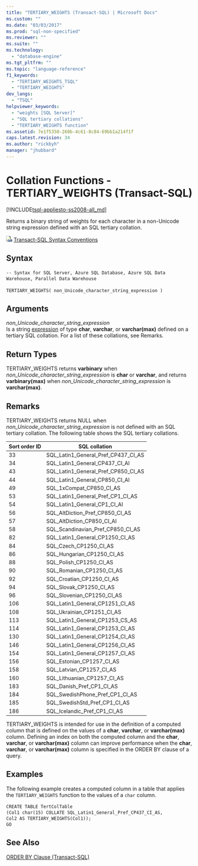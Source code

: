 ```yaml
---
title: "TERTIARY_WEIGHTS (Transact-SQL) | Microsoft Docs"
ms.custom: ""
ms.date: "03/03/2017"
ms.prod: "sql-non-specified"
ms.reviewer: ""
ms.suite: ""
ms.technology: 
  - "database-engine"
ms.tgt_pltfrm: ""
ms.topic: "language-reference"
f1_keywords: 
  - "TERTIARY_WEIGHTS_TSQL"
  - "TERTIARY_WEIGHTS"
dev_langs: 
  - "TSQL"
helpviewer_keywords: 
  - "weights [SQL Server]"
  - "SQL tertiary collations"
  - "TERTIARY_WEIGHTS function"
ms.assetid: 7e1f5350-260b-4c61-8c84-69bb1a214f1f
caps.latest.revision: 34
ms.author: "rickbyh"
manager: "jhubbard"
---
```

# Collation Functions - TERTIARY_WEIGHTS (Transact-SQL)
[!INCLUDE[tsql-appliesto-ss2008-all_md](../../a9retired/includes/tsql-appliesto-ss2008-all-md.md)]

  Returns a binary string of weights for each character in a non-Unicode string expression defined with an SQL tertiary collation.  
  
 ![Topic link icon](../../a9notintoc/media/topic-link.gif "Topic link icon") [Transact-SQL Syntax Conventions](../../t-sql/language-elements/transact-sql-syntax-conventions-transact-sql.md)  
  
## Syntax  
  
```  
-- Syntax for SQL Server, Azure SQL Database, Azure SQL Data Warehouse, Parallel Data Warehouse  
  
TERTIARY_WEIGHTS( non_Unicode_character_string_expression )  
```  
  
## Arguments  
 *non_Unicode_character_string_expression*  
 Is a string [expression](../../t-sql/language-elements/expressions-transact-sql.md) of type **char**, **varchar**, or **varchar(max)** defined on a tertiary SQL collation. For a list of these collations, see Remarks.  
  
## Return Types  
 TERTIARY_WEIGHTS returns **varbinary** when *non_Unicode_character_string_expression* is **char** or **varchar**, and returns **varbinary(max)** when *non_Unicode_character_string_expression* is **varchar(max)**.  
  
## Remarks  
 TERTIARY_WEIGHTS returns NULL when *non_Unicode_character_string_expression* is not defined with an SQL tertiary collation. The following table shows the SQL tertiary collations.  
  
|Sort order ID|SQL collation|  
|-------------------|-------------------|  
|33|SQL_Latin1_General_Pref_CP437_CI_AS|  
|34|SQL_Latin1_General_CP437_CI_AI|  
|43|SQL_Latin1_General_Pref_CP850_CI_AS|  
|44|SQL_Latin1_General_CP850_CI_AI|  
|49|SQL_1xCompat_CP850_CI_AS|  
|53|SQL_Latin1_General_Pref_CP1_CI_AS|  
|54|SQL_Latin1_General_CP1_CI_AI|  
|56|SQL_AltDiction_Pref_CP850_CI_AS|  
|57|SQL_AltDiction_CP850_CI_AI|  
|58|SQL_Scandinavian_Pref_CP850_CI_AS|  
|82|SQL_Latin1_General_CP1250_CI_AS|  
|84|SQL_Czech_CP1250_CI_AS|  
|86|SQL_Hungarian_CP1250_CI_AS|  
|88|SQL_Polish_CP1250_CI_AS|  
|90|SQL_Romanian_CP1250_CI_AS|  
|92|SQL_Croatian_CP1250_CI_AS|  
|94|SQL_Slovak_CP1250_CI_AS|  
|96|SQL_Slovenian_CP1250_CI_AS|  
|106|SQL_Latin1_General_CP1251_CI_AS|  
|108|SQL_Ukrainian_CP1251_CI_AS|  
|113|SQL_Latin1_General_CP1253_CS_AS|  
|114|SQL_Latin1_General_CP1253_CI_AS|  
|130|SQL_Latin1_General_CP1254_CI_AS|  
|146|SQL_Latin1_General_CP1256_CI_AS|  
|154|SQL_Latin1_General_CP1257_CI_AS|  
|156|SQL_Estonian_CP1257_CI_AS|  
|158|SQL_Latvian_CP1257_CI_AS|  
|160|SQL_Lithuanian_CP1257_CI_AS|  
|183|SQL_Danish_Pref_CP1_CI_AS|  
|184|SQL_SwedishPhone_Pref_CP1_CI_AS|  
|185|SQL_SwedishStd_Pref_CP1_CI_AS|  
|186|SQL_Icelandic_Pref_CP1_CI_AS|  
  
 TERTIARY_WEIGHTS is intended for use in the definition of a computed column that is defined on the values of a **char**, **varchar**, or **varchar(max)** column. Defining an index on both the computed column and the **char**, **varchar**, or **varchar(max)** column can improve performance when the **char**, **varchar**, or **varchar(max)** column is specified in the ORDER BY clause of a query.  
  
## Examples  
 The following example creates a computed column in a table that applies the `TERTIARY_WEIGHTS` function to the values of a `char` column.  
  
```  
CREATE TABLE TertColTable  
(Col1 char(15) COLLATE SQL_Latin1_General_Pref_CP437_CI_AS,  
Col2 AS TERTIARY_WEIGHTS(Col1));  
GO   
```  
  
## See Also  
 [ORDER BY Clause &#40;Transact-SQL&#41;](../../t-sql/queries/select-order-by-clause-transact-sql.md)  
  
  